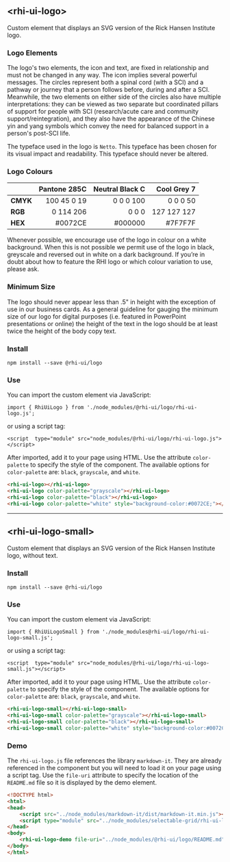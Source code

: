 ## &lt;rhi-ui-logo&gt;

Custom element that displays an SVG version of the Rick Hansen Institute logo.

### Logo Elements
The logo's two elements, the icon and text, are fixed in relationship and must not be changed in any way.
The icon implies several powerful messages.
The circles represent both a spinal cord (with a SCI) and a pathway or journey that a person follows before, during and after a SCI.
Meanwhile, the two elements on either side of the circles also have multiple interpretations: they can be viewed as two separate but coordinated pillars of support for people with SCI (research/acute care and community support/reintegration), and they also have the appearance of the Chinese yin and yang symbols which convey the need for balanced support in a person's post-SCI life.

The typeface used in the logo is `Netto`.
This typeface has been chosen for its visual impact and readability.
This typeface should never be altered. 

### Logo Colours

|          |    Pantone 285C | Neutral Black C |     Cool Grey 7 |
|----------|----------------:|----------------:|----------------:|
| __CMYK__ | 100  45   0  19 |   0   0   0 100 | 0     0   0  50 |
| __RGB__  |       0 114 206 |       0   0   0 |     127 127 127 |
| __HEX__  |         #0072CE |         #000000 |         #7F7F7F |

			
Whenever possible, we encourage use of the logo in colour on a white background.
When this is not possible we permit use of the logo in black, greyscale and reversed out in white on a dark background. 
If you’re in doubt about how to feature the RHI logo or which colour variation to use, please ask.
 	 
### Minimum Size
The logo should never appear less than .5" in height with the exception of use in our business cards. As a general guideline for gauging the minimum size of our logo for digital purposes (i.e.  featured in PowerPoint presentations or online) the height of the text in the logo should be at least twice the height of the body copy text.


### Install
`npm install --save @rhi-ui/logo`

### Use
You can import the custom element via JavaScript:

`import { RhiUiLogo } from './node_modules/@rhi-ui/logo/rhi-ui-logo.js';`

or using a script tag:

`<script  type="module" src="node_modules/@rhi-ui/logo/rhi-ui-logo.js"></script>`

After imported, add it to your page using HTML.
Use the attribute `color-palette` to specify the style of the component.
The available options for `color-palette` are: `black`, `grayscale`, and `white`.

```html
<rhi-ui-logo></rhi-ui-logo>
<rhi-ui-logo color-palette="grayscale"></rhi-ui-logo>
<rhi-ui-logo color-palette="black"></rhi-ui-logo>
<rhi-ui-logo color-palette="white" style="background-color:#0072CE;"></rhi-ui-logo>
```

---

## &lt;rhi-ui-logo-small&gt;

Custom element that displays an SVG version of the Rick Hansen Institute logo, without text.

### Install
`npm install --save @rhi-ui/logo`


### Use
You can import the custom element via JavaScript:

`import { RhiUiLogoSmall } from './node_modules@rhi-ui/logo/rhi-ui-logo-small.js';`

or using a script tag:

`<script  type="module" src="node_modules/@rhi-ui/logo/rhi-ui-logo-small.js"></script>`

After imported, add it to your page using HTML.
Use the attribute `color-palette` to specify the style of the component.
The available options for `color-palette` are: `black`, `grayscale`, and `white`.

```html
<rhi-ui-logo-small></rhi-ui-logo-small>
<rhi-ui-logo-small color-palette="grayscale"></rhi-ui-logo-small>
<rhi-ui-logo-small color-palette="black"></rhi-ui-logo-small>
<rhi-ui-logo-small color-palette="white" style="background-color:#0072CE;"></rhi-ui-logo-small>
```

### Demo
The `rhi-ui-logo.js` file references the library `markdown-it`.
They are already referenced in the component but you will need to load it on your page using a script tag.
Use the `file-uri` attribute to specify the location of the `README.md` file so it is displayed by the demo element.

```html
<!DOCTYPE html>
<html>
<head>
    <script src="../node_modules/markdown-it/dist/markdown-it.min.js"></script>
    <script type="module" src="../node_modules/selectable-grid/rhi-ui-logo-demo.js"></script>
</head>
<body>
    <rhi-ui-logo-demo file-uri="../node_modules/@rhi-ui/logo/README.md"></rhi-ui-logo-demo>
</body>
</html>
```